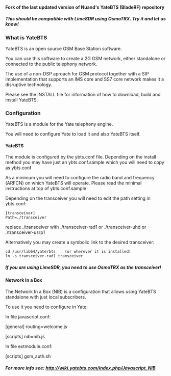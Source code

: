 #### Fork of the last updated version of Nuand's YateBTS (BladeRF) repository
##### This should be compatible with LimeSDR using OsmoTRX. Try it and let us know!

### What is YateBTS
YateBTS is an open source GSM Base Station software.

You can use this software to create a 2G GSM network, either standalone or connected to
the public telephony network.

The use of a non-DSP aproach for GSM protocol together with a SIP implementation
that supports an IMS core and SS7 core network makes it a disruptive technology.


Please see the INSTALL file for information of how to download, build and install YateBTS.


### Configuration
YateBTS is a module for the Yate telephony engine.

You will need to configure Yate to load it and also YateBTS itself.


#### YateBTS
The module is configured by the ybts.conf file. Depending on the install method you may
have just an ybts.conf.sample which you will need to copy as ybts.conf

As a minimum you will need to configure the radio band and frequency (ARFCN) on which
YateBTS will operate. Please read the minimal instructions at top of ybts.conf.sample

Depending on the transceiver you will need to edit the path setting in ybts.conf:

    [transceiver]
    Path=./transceiver

replace ./transceiver with ./transceiver-rad1 or ./transceiver-uhd or ./transceiver-usrp1

Alternatively you may create a symbolic link to the desired transceiver:

    cd /usr/lib64/yate/bts    (or wherever it is installed)
    ln -s transceiver-rad1 transceiver

##### If you are using LimeSDR, you need to use OsmoTRX as the transceiver!


#### Network In a Box
The Network In a Box (NIB) is a configuration that allows using YateBTS standalone
with just local subscribers.

To use it you need to configure in Yate:

In file javascript.conf:

[general]
routing=welcome.js

[scripts]
nib=nib.js

In file extmodule.conf:

[scripts]
gsm_auth.sh

##### For more info see: http://wiki.yatebts.com/index.php/Javascript_NIB
